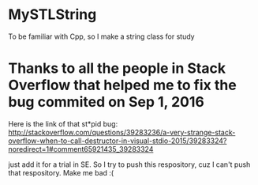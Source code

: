# MySTLString
To be familiar with Cpp, so I make a string class for study

# Thanks to all the people in Stack Overflow that helped me to fix the bug commited on Sep 1, 2016
Here is the link of that st*pid bug:
http://stackoverflow.com/questions/39283236/a-very-strange-stack-overflow-when-to-call-destructor-in-visual-stdio-2015/39283324?noredirect=1#comment65921435_39283324

just add it for a trial in SE.
So I try to push this respository, cuz I can't push that respository.
Make me bad :(